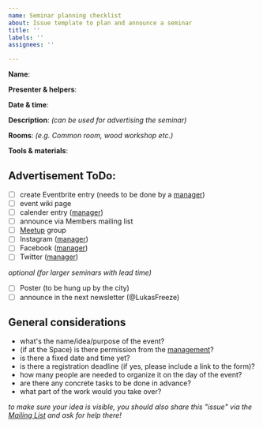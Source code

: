 ```yaml
---
name: Seminar planning checklist
about: Issue template to plan and announce a seminar
title: ''
labels: ''
assignees: ''

---
```


**Name**:

**Presenter & helpers**:

**Date & time**:

**Description**: *(can be used for advertising the seminar)*

**Rooms**: *(e.g. Common room, wood workshop etc.)*

**Tools & materials**: 

## Advertisement ToDo:
* [ ] create Eventbrite entry (needs to be done by a [manager](https://wiki.comakingspace.de/Management))
* [ ] event wiki page
* [ ] calender entry ([manager](https://wiki.comakingspace.de/Management))
* [ ] announce via Members mailing list
* [ ] [Meetup](https://www.meetup.com/de-DE/Heidelberg-Makers-Meetup/) group
* [ ] Instagram ([manager](https://wiki.comakingspace.de/Management))
* [ ] Facebook ([manager](https://wiki.comakingspace.de/Management))
* [ ] Twitter ([manager](https://wiki.comakingspace.de/Management))

*optional (for larger seminars with lead time)*

* [ ] Poster (to be hung up by the city)
* [ ] announce in the next newsletter (@LukasFreeze)

## General considerations 
- what's the name/idea/purpose of the event?
- (if at the Space) is there permission from the [management](https://wiki.comakingspace.de/Management)?
- is there a fixed date and time yet?
- is there a registration deadline (if yes, please include a link to the form)?
- how many people are needed to organize it on the day of the event?
- are there any concrete tasks to be done in advance?
- what part of the work would you take over?

*to make sure your idea is visible, you should also share this "issue" via the [Mailing List](https://wiki.comakingspace.de/Mailing_List) and ask for help there!*
